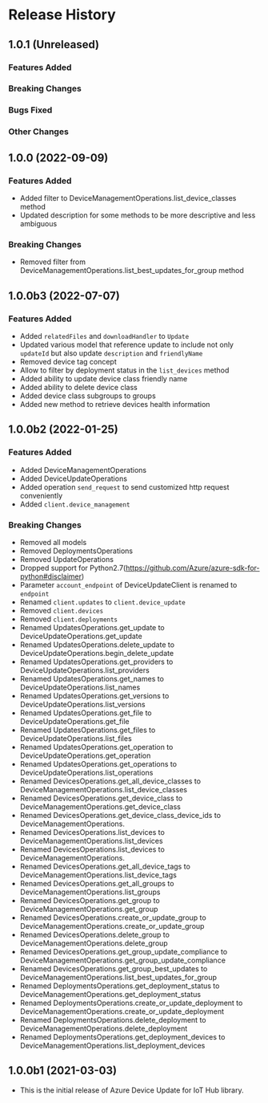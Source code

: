 # Release History

## 1.0.1 (Unreleased)

### Features Added

### Breaking Changes

### Bugs Fixed

### Other Changes

## 1.0.0 (2022-09-09)

### Features Added
- Added filter to DeviceManagementOperations.list_device_classes method
- Updated description for some methods to be more descriptive and less ambiguous

### Breaking Changes
- Removed filter from DeviceManagementOperations.list_best_updates_for_group method

## 1.0.0b3 (2022-07-07)

### Features Added

- Added `relatedFiles` and `downloadHandler` to `Update`
- Updated various model that reference update to include not only `updateId` but also update `description` and `friendlyName`
- Removed device tag concept
- Allow to filter by deployment status in the `list_devices` method
- Added ability to update device class friendly name
- Added ability to delete device class
- Added device class subgroups to groups
- Added new method to retrieve devices health information

## 1.0.0b2 (2022-01-25)

### Features Added
    
  - Added DeviceManagementOperations
  - Added DeviceUpdateOperations
  - Added operation `send_request` to send customized http request conveniently
  - Added `client.device_management`

### Breaking Changes

  - Removed all models
  - Removed DeploymentsOperations
  - Removed UpdateOperations
  - Dropped support for Python2.7(https://github.com/Azure/azure-sdk-for-python#disclaimer)
  - Parameter `account_endpoint` of DeviceUpdateClient is renamed to `endpoint`
  - Renamed `client.updates` to `client.device_update`
  - Removed `client.devices`
  - Removed `client.deployments`
  - Renamed UpdatesOperations.get_update to DeviceUpdateOperations.get_update
  - Renamed UpdatesOperations.delete_update to DeviceUpdateOperations.begin_delete_update
  - Renamed UpdatesOperations.get_providers to DeviceUpdateOperations.list_providers
  - Renamed UpdatesOperations.get_names to DeviceUpdateOperations.list_names
  - Renamed UpdatesOperations.get_versions to DeviceUpdateOperations.list_versions
  - Renamed UpdatesOperations.get_file to DeviceUpdateOperations.get_file
  - Renamed UpdatesOperations.get_files to DeviceUpdateOperations.list_files
  - Renamed UpdatesOperations.get_operation to DeviceUpdateOperations.get_operation
  - Renamed UpdatesOperations.get_operations to DeviceUpdateOperations.list_operations
  - Renamed DevicesOperations.get_all_device_classes to DeviceManagementOperations.list_device_classes
  - Renamed DevicesOperations.get_device_class to DeviceManagementOperations.get_device_class
  - Renamed DevicesOperations.get_device_class_device_ids to DeviceManagementOperations.
  - Renamed DevicesOperations.list_devices to DeviceManagementOperations.list_devices
  - Renamed DevicesOperations.list_devices to DeviceManagementOperations.
  - Renamed DevicesOperations.get_all_device_tags to DeviceManagementOperations.list_device_tags
  - Renamed DevicesOperations.get_all_groups to DeviceManagementOperations.list_groups
  - Renamed DevicesOperations.get_group to DeviceManagementOperations.get_group
  - Renamed DevicesOperations.create_or_update_group to DeviceManagementOperations.create_or_update_group
  - Renamed DevicesOperations.delete_group to DeviceManagementOperations.delete_group
  - Renamed DevicesOperations.get_group_update_compliance to DeviceManagementOperations.get_group_update_compliance
  - Renamed DevicesOperations.get_group_best_updates to DeviceManagementOperations.list_best_updates_for_group
  - Renamed DeploymentsOperations.get_deployment_status to DeviceManagementOperations.get_deployment_status
  - Renamed DeploymentsOperations.create_or_update_deployment to DeviceManagementOperations.create_or_update_deployment
  - Renamed DeploymentsOperations.delete_deployment to DeviceManagementOperations.delete_deployment
  - Renamed DeploymentsOperations.get_deployment_devices to DeviceManagementOperations.list_deployment_devices

  
## 1.0.0b1 (2021-03-03)
* This is the initial release of Azure Device Update for IoT Hub library.